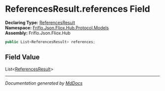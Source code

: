 ﻿<!--  
  <auto-generated>   
    The contents of this file were generated by a tool.  
    Changes to this file may be list if the file is regenerated  
  </auto-generated>   
-->

# ReferencesResult.references Field

**Declaring Type:** [ReferencesResult](../index.md)  
**Namespace:** [Friflo.Json.Fliox.Hub.Protocol.Models](../../index.md)  
**Assembly:** Friflo.Json.Fliox.Hub

```csharp
public List<ReferencesResult> references;
```

## Field Value

List\<[ReferencesResult](../index.md)\>

___

*Documentation generated by [MdDocs](https://github.com/ap0llo/mddocs)*
